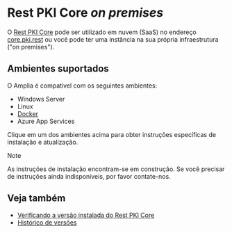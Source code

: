 ﻿# Rest PKI Core *on premises*

O [Rest PKI Core](../index.md) pode ser utilizado em nuvem (SaaS) no endereço [core.pki.rest](https://core.pki.rest/) ou você pode ter uma instância na sua própria
infraestrutura ("on premises").

## Ambientes suportados

O Amplia é compatível com os seguintes ambientes:

* Windows Server
* Linux
* [Docker](docker.md)
* Azure App Services

Clique em um dos ambientes acima para obter instruções específicas de instalação e atualização.

> [!NOTE]
> As instruções de instalação encontram-se em construção. Se você precisar de instruções ainda indisponíveis, por favor contate-nos.

## Veja também

* [Verificando a versão instalada do Rest PKI Core](check-version.md)
* [Histórico de versões](../changelog.md)
